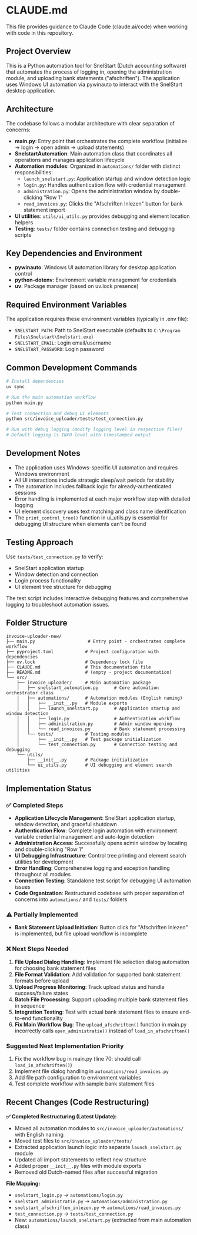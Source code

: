 # CLAUDE.md

This file provides guidance to Claude Code (claude.ai/code) when working with code in this repository.

## Project Overview

This is a Python automation tool for SnelStart (Dutch accounting software) that automates the process of logging in, opening the administration module, and uploading bank statements ("afschriften"). The application uses Windows UI automation via pywinauto to interact with the SnelStart desktop application.

## Architecture

The codebase follows a modular architecture with clear separation of concerns:

- **main.py**: Entry point that orchestrates the complete workflow (initialize → login → open admin → upload statements)
- **SnelstartAutomation**: Main automation class that coordinates all operations and manages application lifecycle
- **Automation modules**: Organized in `automations/` folder with distinct responsibilities:
  - `launch_snelstart.py`: Application startup and window detection logic
  - `login.py`: Handles authentication flow with credential management
  - `administration.py`: Opens the administration window by double-clicking "Row 1"
  - `read_invoices.py`: Clicks the "Afschriften Inlezen" button for bank statement import
- **UI utilities**: `utils/ui_utils.py` provides debugging and element location helpers
- **Testing**: `tests/` folder contains connection testing and debugging scripts

## Key Dependencies and Environment

- **pywinauto**: Windows UI automation library for desktop application control
- **python-dotenv**: Environment variable management for credentials
- **uv**: Package manager (based on uv.lock presence)

## Required Environment Variables

The application requires these environment variables (typically in .env file):
- `SNELSTART_PATH`: Path to SnelStart executable (defaults to `C:\Program Files\Snelstart\Snelstart.exe`)
- `SNELSTART_EMAIL`: Login email/username
- `SNELSTART_PASSWORD`: Login password

## Common Development Commands

```bash
# Install dependencies
uv sync

# Run the main automation workflow
python main.py

# Test connection and debug UI elements
python src/invoice_uploader/tests/test_connection.py

# Run with debug logging (modify logging level in respective files)
# Default logging is INFO level with timestamped output
```

## Development Notes

- The application uses Windows-specific UI automation and requires Windows environment
- All UI interactions include strategic sleep/wait periods for stability
- The automation includes fallback logic for already-authenticated sessions
- Error handling is implemented at each major workflow step with detailed logging
- UI element discovery uses text matching and class name identification
- The `print_control_tree()` function in ui_utils.py is essential for debugging UI structure when elements can't be found

## Testing Approach

Use `tests/test_connection.py` to verify:
- SnelStart application startup
- Window detection and connection
- Login process functionality
- UI element tree structure for debugging

The test script includes interactive debugging features and comprehensive logging to troubleshoot automation issues.

## Folder Structure

```
invoice-uploader-new/
├── main.py                    # Entry point - orchestrates complete workflow
├── pyproject.toml            # Project configuration with dependencies
├── uv.lock                   # Dependency lock file
├── CLAUDE.md                 # This documentation file
├── README.md                 # (empty - project documentation)
└── src/
    ├── invoice_uploader/     # Main automation package
    │   ├── snelstart_automation.py      # Core automation orchestrator class
    │   ├── automations/      # Automation modules (English naming)
    │   │   ├── __init__.py   # Module exports
    │   │   ├── launch_snelstart.py      # Application startup and window detection
    │   │   ├── login.py                 # Authentication workflow
    │   │   ├── administration.py        # Admin window opening
    │   │   └── read_invoices.py         # Bank statement processing
    │   └── tests/            # Testing modules
    │       ├── __init__.py   # Test package initialization
    │       └── test_connection.py       # Connection testing and debugging
    └── utils/
        ├── __init__.py       # Package initialization
        └── ui_utils.py       # UI debugging and element search utilities
```

## Implementation Status

### ✅ Completed Steps

- **Application Lifecycle Management**: SnelStart application startup, window detection, and graceful shutdown
- **Authentication Flow**: Complete login automation with environment variable credential management and auto-login detection
- **Administration Access**: Successfully opens admin window by locating and double-clicking "Row 1" 
- **UI Debugging Infrastructure**: Control tree printing and element search utilities for development
- **Error Handling**: Comprehensive logging and exception handling throughout all modules
- **Connection Testing**: Standalone test script for debugging UI automation issues
- **Code Organization**: Restructured codebase with proper separation of concerns into `automations/` and `tests/` folders

### ⚠️ Partially Implemented

- **Bank Statement Upload Initiation**: Button click for "Afschriften Inlezen" is implemented, but file upload workflow is incomplete

### ❌ Next Steps Needed

1. **File Upload Dialog Handling**: Implement file selection dialog automation for choosing bank statement files
2. **File Format Validation**: Add validation for supported bank statement formats before upload
3. **Upload Progress Monitoring**: Track upload status and handle success/failure states  
4. **Batch File Processing**: Support uploading multiple bank statement files in sequence
5. **Integration Testing**: Test with actual bank statement files to ensure end-to-end functionality
6. **Fix Main Workflow Bug**: The `upload_afschriften()` function in main.py incorrectly calls `open_administratie()` instead of `load_in_afschriften()`

### Suggested Next Implementation Priority

1. Fix the workflow bug in main.py (line 70: should call `load_in_afschriften()`)
2. Implement file dialog handling in `automations/read_invoices.py`
3. Add file path configuration to environment variables
4. Test complete workflow with sample bank statement files

## Recent Changes (Code Restructuring)

**✅ Completed Restructuring (Latest Update):**
- Moved all automation modules to `src/invoice_uploader/automations/` with English naming
- Moved test files to `src/invoice_uploader/tests/`
- Extracted application launch logic into separate `launch_snelstart.py` module
- Updated all import statements to reflect new structure
- Added proper `__init__.py` files with module exports
- Removed old Dutch-named files after successful migration

**File Mapping:**
- `snelstart_login.py` → `automations/login.py`
- `snelstart_administratie.py` → `automations/administration.py`  
- `snelstart_afschriften_inlezen.py` → `automations/read_invoices.py`
- `test_connection.py` → `tests/test_connection.py`
- New: `automations/launch_snelstart.py` (extracted from main automation class)